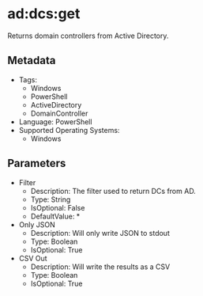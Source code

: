 <!-- region Generated -->
# ad:dcs:get

Returns domain controllers from Active Directory.

## Metadata

- Tags:
  - Windows
  - PowerShell
  - ActiveDirectory
  - DomainController
- Language: PowerShell
- Supported Operating Systems:
  - Windows

## Parameters

- Filter
  - Description: The filter used to return DCs from AD.
  - Type: String
  - IsOptional: False
  - DefaultValue: *
- Only JSON
  - Description: Will only write JSON to stdout
  - Type: Boolean
  - IsOptional: True
- CSV Out
  - Description: Will write the results as a CSV
  - Type: Boolean
  - IsOptional: True
<!-- endregion -->
